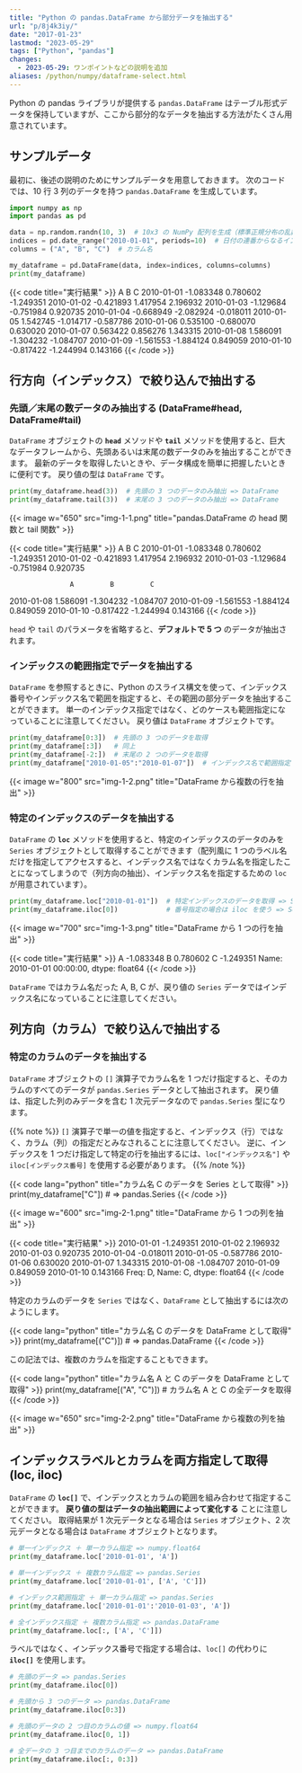 ```yaml
---
title: "Python の pandas.DataFrame から部分データを抽出する"
url: "p/8j4k3iy/"
date: "2017-01-23"
lastmod: "2023-05-29"
tags: ["Python", "pandas"]
changes:
  - 2023-05-29: ワンポイントなどの説明を追加
aliases: /python/numpy/dataframe-select.html
---
```


Python の pandas ライブラリが提供する `pandas.DataFrame` はテーブル形式データを保持していますが、ここから部分的なデータを抽出する方法がたくさん用意されています。


サンプルデータ
----

最初に、後述の説明のためにサンプルデータを用意しておきます。
次のコードでは、10 行 3 列のデータを持つ `pandas.DataFrame` を生成しています。

```python
import numpy as np
import pandas as pd

data = np.random.randn(10, 3)  # 10x3 の NumPy 配列を生成（標準正規分布の乱数）
indices = pd.date_range("2010-01-01", periods=10)  # 日付の連番からなるインデックスを生成
columns = ("A", "B", "C")  # カラム名

my_dataframe = pd.DataFrame(data, index=indices, columns=columns)
print(my_dataframe)
```

{{< code title="実行結果" >}}
                   A         B         C
2010-01-01 -1.083348  0.780602 -1.249351
2010-01-02 -0.421893  1.417954  2.196932
2010-01-03 -1.129684 -0.751984  0.920735
2010-01-04 -0.668949 -2.082924 -0.018011
2010-01-05  1.542745 -1.014717 -0.587786
2010-01-06  0.535100 -0.680070  0.630020
2010-01-07  0.563422  0.856276  1.343315
2010-01-08  1.586091 -1.304232 -1.084707
2010-01-09 -1.561553 -1.884124  0.849059
2010-01-10 -0.817422 -1.244994  0.143166
{{< /code >}}


行方向（インデックス）で絞り込んで抽出する
----

### 先頭／末尾の数データのみ抽出する (DataFrame#head, DataFrame#tail)

`DataFrame` オブジェクトの __`head`__ メソッドや __`tail`__ メソッドを使用すると、巨大なデータフレームから、先頭あるいは末尾の数データのみを抽出することができます。
最新のデータを取得したいときや、データ構成を簡単に把握したいときに便利です。
戻り値の型は `DataFrame` です。

```python
print(my_dataframe.head(3))  # 先頭の 3 つのデータのみ抽出 => DataFrame
print(my_dataframe.tail(3))  # 末尾の 3 つのデータのみ抽出 => DataFrame
```

{{< image w="650" src="img-1-1.png" title="pandas.DataFrame の head 関数と tail 関数" >}}

{{< code title="実行結果" >}}
                   A         B         C
2010-01-01 -1.083348  0.780602 -1.249351
2010-01-02 -0.421893  1.417954  2.196932
2010-01-03 -1.129684 -0.751984  0.920735

                   A         B         C
2010-01-08  1.586091 -1.304232 -1.084707
2010-01-09 -1.561553 -1.884124  0.849059
2010-01-10 -0.817422 -1.244994  0.143166
{{< /code >}}

`head` や `tail` のパラメータを省略すると、__デフォルトで 5 つ__ のデータが抽出されます。


### インデックスの範囲指定でデータを抽出する

`DataFrame` を参照するときに、Python のスライス構文を使って、インデックス番号やインデックス名で範囲を指定すると、その範囲の部分データを抽出することができます。
単一のインデックス指定ではなく、どのケースも範囲指定になっていることに注意してください。
戻り値は `DataFrame` オブジェクトです。

```python
print(my_dataframe[0:3])  # 先頭の 3 つのデータを取得
print(my_dataframe[:3])   # 同上
print(my_dataframe[-2:])  # 末尾の 2 つのデータを取得
print(my_dataframe["2010-01-05":"2010-01-07"])  # インデックス名で範囲指定
```

{{< image w="800" src="img-1-2.png" title="DataFrame から複数の行を抽出" >}}


### 特定のインデックスのデータを抽出する

`DataFrame` の __`loc`__ メソッドを使用すると、特定のインデックスのデータのみを `Series` オブジェクトとして取得することができます（配列風に 1 つのラベル名だけを指定してアクセスすると、インデックス名ではなくカラム名を指定したことになってしまうので（列方向の抽出）、インデックス名を指定するための `loc` が用意されています）。

```python
print(my_dataframe.loc["2010-01-01"])  # 特定インデックスのデータを取得 => Series
print(my_dataframe.iloc[0])            # 番号指定の場合は iloc を使う => Series
```

{{< image w="700" src="img-1-3.png" title="DataFrame から 1 つの行を抽出" >}}

{{< code title="実行結果" >}}
A   -1.083348
B    0.780602
C   -1.249351
Name: 2010-01-01 00:00:00, dtype: float64
{{< /code >}}

`DataFrame` ではカラム名だった A, B, C が、戻り値の `Series` データではインデックス名になっていることに注意してください。



列方向（カラム）で絞り込んで抽出する
----

### 特定のカラムのデータを抽出する

`DataFrame` オブジェクトの `[]` 演算子でカラム名を 1 つだけ指定すると、そのカラムのすべてのデータが `pandas.Series` データとして抽出されます。
戻り値は、指定した列のみデータを含む 1 次元データなので `pandas.Series` 型になります。

{{% note %}}
`[]` 演算子で単一の値を指定すると、インデックス（行）ではなく、カラム（列）の指定だとみなされることに注意してください。
逆に、インデックスを 1 つだけ指定して特定の行を抽出するには、`loc["インデックス名"]` や `iloc[インデックス番号]` を使用する必要があります。
{{% /note %}}

{{< code lang="python" title="カラム名 C のデータを Series として取得" >}}
print(my_dataframe["C"])  # => pandas.Series
{{< /code >}}

{{< image w="600" src="img-2-1.png" title="DataFrame から 1 つの列を抽出" >}}

{{< code title="実行結果" >}}
2010-01-01   -1.249351
2010-01-02    2.196932
2010-01-03    0.920735
2010-01-04   -0.018011
2010-01-05   -0.587786
2010-01-06    0.630020
2010-01-07    1.343315
2010-01-08   -1.084707
2010-01-09    0.849059
2010-01-10    0.143166
Freq: D, Name: C, dtype: float64
{{< /code >}}

特定のカラムのデータを `Series` ではなく、`DataFrame` として抽出するには次のようにします。

{{< code lang="python" title="カラム名 C のデータを DataFrame として取得" >}}
print(my_dataframe[("C")])  # => pandas.DataFrame
{{< /code >}}

この記法では、複数のカラムを指定することもできます。

{{< code lang="python" title="カラム名 A と C のデータを DataFrame として取得" >}}
print(my_dataframe[("A", "C")])  # カラム名 A と C の全データを取得
{{< /code >}}

{{< image w="650" src="img-2-2.png" title="DataFrame から複数の列を抽出" >}}


インデックスラベルとカラムを両方指定して取得 (loc, iloc)
----

`DataFrame` の __`loc[]`__ で、インデックスとカラムの範囲を組み合わせて指定することができます。
__戻り値の型はデータの抽出範囲によって変化する__ ことに注意してください。
取得結果が 1 次元データとなる場合は `Series` オブジェクト、2 次元データとなる場合は `DataFrame` オブジェクトとなります。

```python
# 単一インデックス ＋ 単一カラム指定 => numpy.float64
print(my_dataframe.loc['2010-01-01', 'A'])

# 単一インデックス ＋ 複数カラム指定 => pandas.Series
print(my_dataframe.loc['2010-01-01', ['A', 'C']])

# インデックス範囲指定 ＋ 単一カラム指定 => pandas.Series
print(my_dataframe.loc['2010-01-01':'2010-01-03', 'A'])

# 全インデックス指定 ＋ 複数カラム指定 => pandas.DataFrame
print(my_dataframe.loc[:, ['A', 'C']])
```

ラベルではなく、インデックス番号で指定する場合は、`loc[]` の代わりに __`iloc[]`__ を使用します。

```python
# 先頭のデータ => pandas.Series
print(my_dataframe.iloc[0])

# 先頭から 3 つのデータ => pandas.DataFrame
print(my_dataframe.iloc[0:3])

# 先頭のデータの 2 つ目のカラムの値 => numpy.float64
print(my_dataframe.iloc[0, 1])

# 全データの 3 つ目までのカラムのデータ => pandas.DataFrame
print(my_dataframe.iloc[:, 0:3])
```

